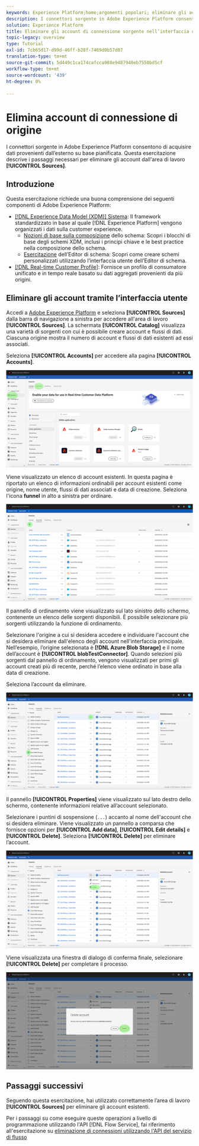 ```yaml
---
keywords: Experience Platform;home;argomenti popolari; eliminare gli account
description: I connettori sorgente in Adobe Experience Platform consentono di acquisire dati provenienti dall’esterno su base pianificata. Questa esercitazione fornisce i passaggi per l'eliminazione degli account dall'area di lavoro Origini.
solution: Experience Platform
title: Eliminare gli account di connessione sorgente nell’interfaccia utente
topic-legacy: overview
type: Tutorial
exl-id: 7cb65d17-d99d-46ff-b28f-7469d0b57d07
translation-type: tm+mt
source-git-commit: 5d449c1ca174cafcca988e9487940eb7550bd5cf
workflow-type: tm+mt
source-wordcount: '439'
ht-degree: 0%

---
```


# Elimina account di connessione di origine

I connettori sorgente in Adobe Experience Platform consentono di acquisire dati provenienti dall’esterno su base pianificata. Questa esercitazione descrive i passaggi necessari per eliminare gli account dall&#39;area di lavoro **[!UICONTROL Sources]**.

## Introduzione

Questa esercitazione richiede una buona comprensione dei seguenti componenti di Adobe Experience Platform:

- [[!DNL Experience Data Model (XDM)] Sistema](../../../xdm/home.md): Il framework standardizzato in base al quale  [!DNL Experience Platform] vengono organizzati i dati sulla customer experience.
   - [Nozioni di base sulla composizione](../../../xdm/schema/composition.md) dello schema: Scopri i blocchi di base degli schemi XDM, inclusi i principi chiave e le best practice nella composizione dello schema.
   - [Esercitazione](../../../xdm/tutorials/create-schema-ui.md) dell’Editor di schema: Scopri come creare schemi personalizzati utilizzando l’interfaccia utente dell’Editor di schema.
- [[!DNL Real-time Customer Profile]](../../../profile/home.md): Fornisce un profilo di consumatore unificato e in tempo reale basato su dati aggregati provenienti da più origini.

## Eliminare gli account tramite l’interfaccia utente

Accedi a [Adobe Experience Platform](https://platform.adobe.com) e seleziona **[!UICONTROL Sources]** dalla barra di navigazione a sinistra per accedere all&#39;area di lavoro **[!UICONTROL Sources]**. La schermata **[!UICONTROL Catalog]** visualizza una varietà di sorgenti con cui è possibile creare account e flussi di dati. Ciascuna origine mostra il numero di account e flussi di dati esistenti ad essi associati.

Seleziona **[!UICONTROL Accounts]** per accedere alla pagina **[!UICONTROL Accounts]**.

![cataloghi](../../images/tutorials/delete-accounts/catalog.png)

Viene visualizzato un elenco di account esistenti. In questa pagina è riportato un elenco di informazioni ordinabili per account esistenti come origine, nome utente, flussi di dati associati e data di creazione. Seleziona l&#39;icona **funnel** in alto a sinistra per ordinare.

![elenco di dati](../../images/tutorials/delete-accounts/accounts.png)

Il pannello di ordinamento viene visualizzato sul lato sinistro dello schermo, contenente un elenco delle sorgenti disponibili. È possibile selezionare più sorgenti utilizzando la funzione di ordinamento.

Selezionare l&#39;origine a cui si desidera accedere e individuare l&#39;account che si desidera eliminare dall&#39;elenco degli account nell&#39;interfaccia principale. Nell’esempio, l’origine selezionata è **[!DNL Azure Blob Storage]** e il nome dell’account è **[!UICONTROL blobTestConnector]**. Quando selezioni più sorgenti dal pannello di ordinamento, vengono visualizzati per primi gli account creati più di recente, perché l’elenco viene ordinato in base alla data di creazione.

Seleziona l’account da eliminare.

![ordinamento dei dati](../../images/tutorials/delete-accounts/sort.png)

Il pannello **[!UICONTROL Properties]** viene visualizzato sul lato destro dello schermo, contenente informazioni relative all’account selezionato.

Selezionare i puntini di sospensione (`...`) accanto al nome dell&#39;account che si desidera eliminare. Viene visualizzato un pannello a comparsa che fornisce opzioni per **[!UICONTROL Add data]**, **[!UICONTROL Edit details]** e **[!UICONTROL Delete]**. Seleziona **[!UICONTROL Delete]** per eliminare l’account.

![ordinamento dei dati](../../images/tutorials/delete-accounts/delete.png)

Viene visualizzata una finestra di dialogo di conferma finale, selezionare **[!UICONTROL Delete]** per completare il processo.

![delete](../../images/tutorials/delete-accounts/confirm.png)

## Passaggi successivi

Seguendo questa esercitazione, hai utilizzato correttamente l’area di lavoro **[!UICONTROL Sources]** per eliminare gli account esistenti.

Per i passaggi su come eseguire queste operazioni a livello di programmazione utilizzando l&#39;API [!DNL Flow Service], fai riferimento all&#39;esercitazione su [eliminazione di connessioni utilizzando l&#39;API del servizio di flusso](../../tutorials/api/delete.md)
